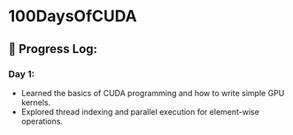 # 100DaysOfCUDA

## 📅 Progress Log:

### Day 1:
- Learned the basics of CUDA programming and how to write simple GPU kernels.  
- Explored thread indexing and parallel execution for element-wise operations.  
